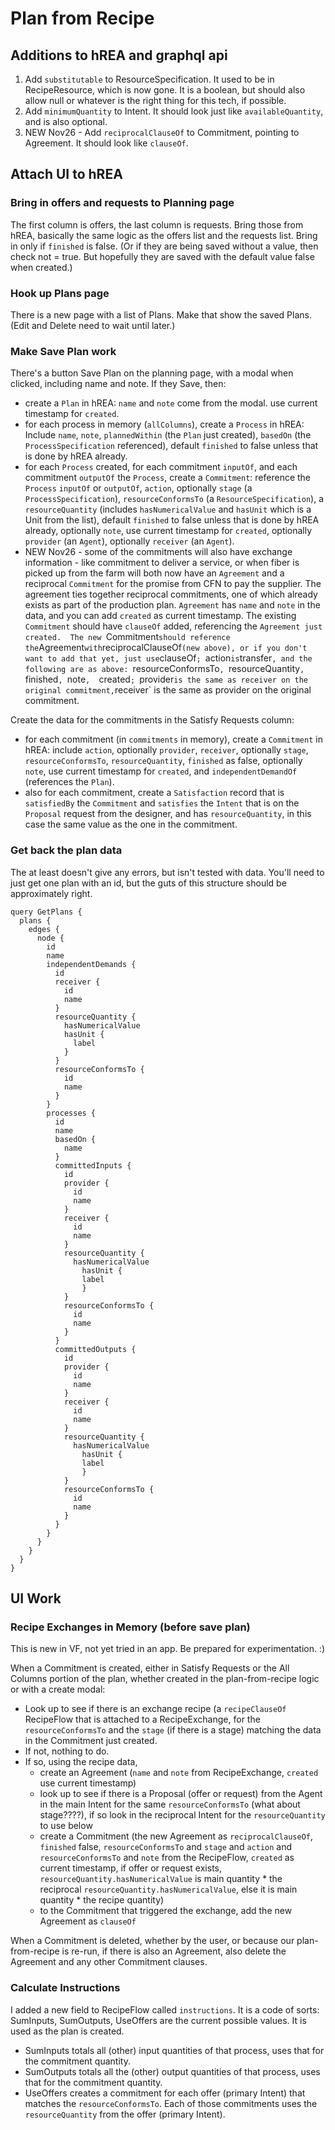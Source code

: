 # Plan from Recipe 

## Additions to hREA and graphql api

1. Add `substitutable` to ResourceSpecification.  It used to be in RecipeResource, which is now gone.  It is a boolean, but should also allow null or whatever is the right thing for this tech, if possible.
2. Add `minimumQuantity` to Intent.  It should look just like `availableQuantity`, and is also optional.
3. NEW Nov26 - Add `reciprocalClauseOf` to Commitment, pointing to Agreement.  It should look like `clauseOf`.

## Attach UI to hREA

### Bring in offers and requests to Planning page

The first column is offers, the last column is requests.  Bring those from hREA, basically the same logic as the offers list and the requests list.  Bring in only if `finished` is false.  (Or if they are being saved without a value, then check not = true.  But hopefully they are saved with the default value false when created.)

### Hook up Plans page

There is a new page with a list of Plans.  Make that show the saved Plans.  (Edit and Delete need to wait until later.)

### Make Save Plan work

There's a button Save Plan on the planning page, with a modal when clicked, including name and note.  If they Save, then:

* create a `Plan` in hREA: `name` and `note` come from the modal. use current timestamp for `created`.
* for each process in memory (`allColumns`), create a `Process` in hREA: Include `name`, `note`, `plannedWithin` (the `Plan` just created), `basedOn` (the `ProcessSpecification` referenced), default `finished` to false unless that is done by hREA already.
* for each `Process` created, for each commitment `inputOf`, and each commitment `outputOf` the `Process`, create a `Commitment`: reference the `Process` `inputOf` or `outputOf`, `action`, optionally `stage` (a `ProcessSpecification`), `resourceConformsTo` (a `ResourceSpecification`), a `resourceQuantity` (includes `hasNumericalValue` and `hasUnit` which is a Unit from the list), default `finished` to false unless that is done by hREA already, optionally `note`,  use current timestamp for `created`, optionally `provider` (an `Agent`), optionally `receiver` (an `Agent`).
* NEW Nov26 - some of the commitments will also have exchange information - like commitment to deliver a service, or when fiber is picked up from the farm will both now have an `Agreement` and a reciprocal `Commitment` for the promise from CFN to pay the supplier.  The agreement ties together reciprocal commitments, one of which already exists as part of the production plan.  `Agreement` has `name` and `note` in the data, and you can add `created` as current timestamp. The existing `Commitment` should have `clauseOf` added, referencing the `Agreement just created.  The new `Commitment` should reference the `Agreement` with `reciprocalClauseOf` (new above), or if you don't want to add that yet, just use `clauseOf`; `action` is `transfer`, and the following are as above: `resourceConformsTo`, `resourceQuantity`, `finished`, `note`,  `created`; `provider` is the same as receiver on the original commitment, `receiver` is the same as provider on the original commitment.

Create the data for the commitments in the Satisfy Requests column:

* for each commitment (in `commitments` in memory), create a `Commitment` in hREA: include `action`, optionally `provider`, `receiver`, optionally `stage`, `resourceConformsTo`, `resourceQuantity`, `finished` as false, optionally `note`,  use current timestamp for `created`, and `independentDemandOf` (references the `Plan`).
* also for each commitment, create a `Satisfaction` record that is `satisfiedBy` the `Commitment` and `satisfies` the `Intent` that is on the `Proposal` request from the designer, and has `resourceQuantity`, in this case the same value as the one in the commitment.

### Get back the plan data

The at least doesn't give any errors, but isn't tested with data.  You'll need to just get one plan with an id, but the guts of this structure should be approximately right.
```
query GetPlans {
  plans {
    edges {
      node {
        id
        name
        independentDemands {
          id
          receiver {
            id
            name
          }
          resourceQuantity {
            hasNumericalValue
            hasUnit {
              label
            }
          }
          resourceConformsTo {
            id
            name
          }
        }
        processes {
          id
          name
          basedOn {
            name
          }
          committedInputs {
            id
            provider {
              id
              name
            }
            receiver {
              id
              name
            }
            resourceQuantity {
              hasNumericalValue
            	hasUnit {
              	label
            	}
            }
            resourceConformsTo {
              id
              name
            }
          }
          committedOutputs {
            id
            provider {
              id
              name
            }
            receiver {
              id
              name
            }
            resourceQuantity {
              hasNumericalValue
            	hasUnit {
              	label
            	}
            }
            resourceConformsTo {
              id
              name
            }
          }
        }
      }
    }
  }
}
```

## UI Work

### Recipe Exchanges in Memory (before save plan)

This is new in VF, not yet tried in an app.  Be prepared for experimentation. :)

When a Commitment is created, either in Satisfy Requests or the All Columns portion of the plan, whether created in the plan-from-recipe logic or with a create modal:

* Look up to see if there is an exchange recipe (a `recipeClauseOf` RecipeFlow that is attached to a RecipeExchange, for the `resourceConformsTo` and the `stage` (if there is a stage) matching the data in the Commitment just created.
* If not, nothing to do.
* If so, using the recipe data,
    * create an Agreement (`name` and `note` from RecipeExchange, `created` use current timestamp)
    * look up to see if there is a Proposal (offer or request) from the Agent in the main Intent for the same `resourceConformsTo` (what about stage????), if so look in the reciprocal Intent for the `resourceQuantity` to use below
    * create a Commitment (the new Agreement as `reciprocalClauseOf`, `finished` false, `resourceConformsTo` and `stage` and `action` and `resourceConformsTo` and `note` from the RecipeFlow, `created` as current timestamp, if offer or request exists, `resourceQuantity.hasNumericalValue` is main quantity * the reciprocal `resourceQuantity.hasNumericalValue`, else it is main quantity * the recipe quantity)
    * to the Commitment that triggered the exchange, add the new Agreement as `clauseOf`
 
When a Commitment is deleted, whether by the user, or because our plan-from-recipe is re-run, if there is also an Agreement, also delete the Agreement and any other Commitment clauses.

### Calculate Instructions

I added a new field to RecipeFlow called `instructions`.  It is a code of sorts: SumInputs, SumOutputs, UseOffers are the current possible values. It is used as the plan is created.

* SumInputs totals all (other) input quantities of that process, uses that for the commitment quantity.
* SumOutputs totals all the (other) output quantities of that process, uses that for the commitment quantity.
* UseOffers creates a commitment for each offer (primary Intent) that matches the `resourceConformsTo`. Each of those commitments uses the `resourceQuantity` from the offer (primary Intent).
